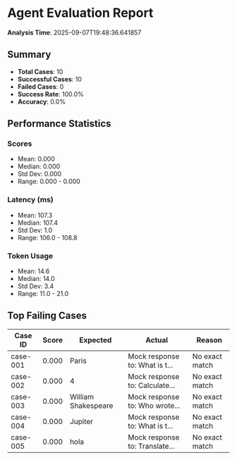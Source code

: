 # Agent Evaluation Report

**Analysis Time**: 2025-09-07T19:48:36.641857

## Summary

- **Total Cases**: 10
- **Successful Cases**: 10
- **Failed Cases**: 0
- **Success Rate**: 100.0%
- **Accuracy**: 0.0%

## Performance Statistics

### Scores
- Mean: 0.000
- Median: 0.000
- Std Dev: 0.000
- Range: 0.000 - 0.000

### Latency (ms)
- Mean: 107.3
- Median: 107.4
- Std Dev: 1.0
- Range: 106.0 - 108.8

### Token Usage
- Mean: 14.6
- Median: 14.0
- Std Dev: 3.4
- Range: 11.0 - 21.0

## Top Failing Cases

| Case ID | Score | Expected | Actual | Reason |
|---------|-------|----------|--------|--------|
| case-001 | 0.000 | Paris | Mock response to: What is t... | No exact match |
| case-002 | 0.000 | 4 | Mock response to: Calculate... | No exact match |
| case-003 | 0.000 | William Shakespeare | Mock response to: Who wrote... | No exact match |
| case-004 | 0.000 | Jupiter | Mock response to: What is t... | No exact match |
| case-005 | 0.000 | hola | Mock response to: Translate... | No exact match |
